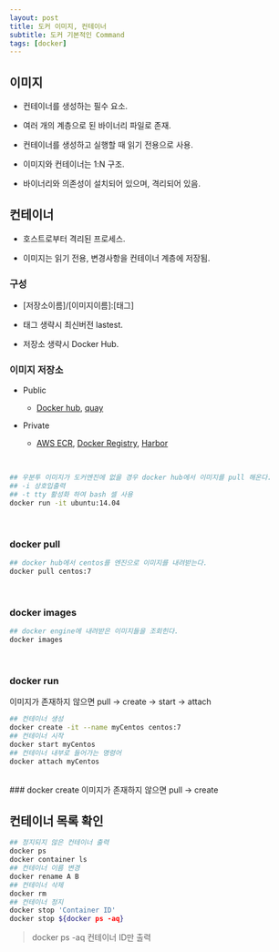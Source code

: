 ```yaml
---
layout: post
title: 도커 이미지, 컨테이너
subtitle: 도커 기본적인 Command
tags: [docker]
---
```


## 이미지

- 컨테이너를 생성하는 필수 요소.

- 여러 개의 계층으로 된 바이너리 파일로 존재.

- 컨테이너를 생성하고 실행할 때 읽기 전용으로 사용.

- 이미지와 컨테이너는 1:N 구조.

- 바이너리와 의존성이 설치되어 있으며, 격리되어 있음.

## 컨테이너

- 호스트로부터 격리된 프로세스.

- 이미지는 읽기 전용, 변경사항을 컨테이너 계층에 저장됨.
  

### 구성 
- [저장소이름]/[이미지이름]:[태그]

- 태그 생략시 최신버전 lastest.

- 저장소 생략시 Docker Hub.

### 이미지 저장소

- Public
  - [Docker hub](https://hub.docker.com/), [quay](https://quay.io/)

- Private
  - [AWS ECR](https://aws.amazon.com/ko/ecr/), [Docker Registry](https://hub.docker.com/_/registry), [Harbor](https://goharbor.io/)

<br>

```bash
## 우분투 이미지가 도커엔진에 없을 경우 docker hub에서 이미지를 pull 해온다.
## -i 상호입출력
## -t tty 활성화 하여 bash 셀 사용
docker run -it ubuntu:14.04
```

<br>

### docker pull
```bash
## docker hub에서 centos를 엔진으로 이미지를 내려받는다.
docker pull centos:7
```
<br>

### docker images

```bash
## docker engine에 내려받은 이미지들을 조회힌다. 
docker images
```

<br>

### docker run
이미지가 존재하지 않으면 pull -> create -> start -> attach
```bash
## 컨테이너 생성
docker create -it --name myCentos centos:7
## 컨테이너 시작
docker start myCentos
## 컨테이너 내부로 들어가는 명령어
docker attach myCentos
```
<br>
### docker create
이미지가 존재하지 않으면 pull -> create
<br>


## 컨테이너 목록 확인

```bash
## 정지되지 않은 컨테이너 출력
docker ps
docker container ls
## 컨테이너 이름 변경
docker rename A B
## 컨테이너 삭제
docker rm
## 컨테이너 정지
docker stop 'Container ID'
docker stop ${docker ps -aq}
```
> docker ps -aq 컨테이너 ID만 출력